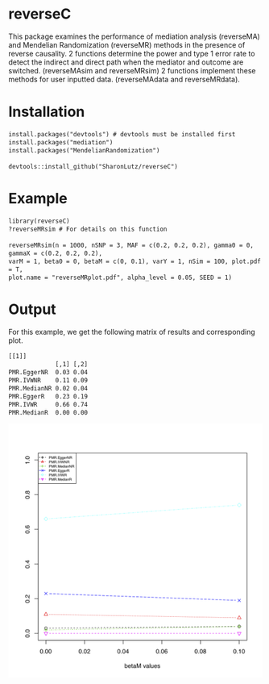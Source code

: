 # reverseC
This package examines the performance of mediation analysis (reverseMA) and Mendelian Randomization (reverseMR) methods in the presence of reverse causality. 2 functions determine the power and type 1 error rate to detect the indirect and direct path when the mediator and outcome are switched. (reverseMAsim and reverseMRsim) 2 functions implement these methods for user inputted data. (reverseMAdata and reverseMRdata).

# Installation
```
install.packages("devtools") # devtools must be installed first
install.packages("mediation")
install.packages("MendelianRandomization")

devtools::install_github("SharonLutz/reverseC")
```

# Example

```
library(reverseC)
?reverseMRsim # For details on this function

reverseMRsim(n = 1000, nSNP = 3, MAF = c(0.2, 0.2, 0.2), gamma0 = 0, gammaX = c(0.2, 0.2, 0.2), 
varM = 1, beta0 = 0, betaM = c(0, 0.1), varY = 1, nSim = 100, plot.pdf = T, 
plot.name = "reverseMRplot.pdf", alpha_level = 0.05, SEED = 1)

```

# Output
For this example, we get the following matrix of results and corresponding plot.

```
[[1]]
             [,1] [,2]
PMR.EggerNR  0.03 0.04
PMR.IVWNR    0.11 0.09
PMR.MedianNR 0.02 0.04
PMR.EggerR   0.23 0.19
PMR.IVWR     0.66 0.74
PMR.MedianR  0.00 0.00
```
<img src="https://github.com/SharonLutz/reverseC/blob/master/reverseMRplot.png" width="600">

